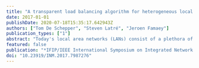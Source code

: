 ```yaml
---
title: "A transparent load balancing algorithm for heterogeneous local area networks"
date: 2017-01-01
publishDate: 2020-07-18T15:35:17.642943Z
authors: ["Tom De Schepper", "Steven Latré", "Jeroen Famaey"]
publication_types: ["1"]
abstract: "Today's local area networks (LANs) consist of a plethora of heterogeneous consumer devices, equipped with the ability to connect to the Internet using a variety of different network technologies (e.g., Ethernet, Power-Line, 2.4 and 5GHz Wi-Fi). Nevertheless, devices generally opt to statically connect using a single technology, based on predefined priorities. This static behaviour does not allow the network to unlock its full potential, which becomes increasingly more important as the requirements of services, in terms of latency and throughput, grow. To address this issue, we present a load balancing algorithm that dynamically selects a suitable interface and path through the network for each flow, based on service requirements, bandwidth availability and current link quality. The goal of the algorithm is to find an optimal path configuration for all the flows across the network that maximizes the global throughput. It dynamically adapts to changing network conditions, the arrival and departure of flows and link failures. The problem is formulated as a Mixed Integer Linear Program (MILP) and its solution, as well as that of a faster heuristic algorithm, is extensively tested in a series of ns-3 simulations with different network topologies and flow configurations. We differentiate from existing work by estimating flow rates and dynamic network conditions using real-time monitoring information, taking into account the shared medium of wireless networks and the specific fairness behaviour of TCP. Results show an increase in throughput up to 70% in heterogeneous LANs under dynamic network conditions."
featured: false
publication: "*IFIP/IEEE International Symposium on Integrated Network Management*"
doi: "10.23919/INM.2017.7987276"
---
```


